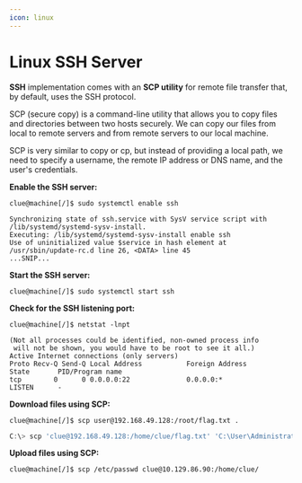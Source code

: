 ```yaml
---
icon: linux
---
```


# Linux SSH Server

**SSH** implementation comes with an **SCP utility** for remote file transfer that, by default, uses the SSH protocol.

SCP (secure copy) is a command-line utility that allows you to copy files and directories between two hosts securely. We can copy our files from local to remote servers and from remote servers to our local machine.

SCP is very similar to copy or cp, but instead of providing a local path, we need to specify a username, the remote IP address or DNS name, and the user's credentials.

**Enable the SSH server:**

```shell
clue@machine[/]$ sudo systemctl enable ssh

Synchronizing state of ssh.service with SysV service script with /lib/systemd/systemd-sysv-install.
Executing: /lib/systemd/systemd-sysv-install enable ssh
Use of uninitialized value $service in hash element at /usr/sbin/update-rc.d line 26, <DATA> line 45
...SNIP...
```

**Start the SSH server:**

```shell
clue@machine[/]$ sudo systemctl start ssh
```

**Check for the SSH listening port:**

```shell
clue@machine[/]$ netstat -lnpt

(Not all processes could be identified, non-owned process info
 will not be shown, you would have to be root to see it all.)
Active Internet connections (only servers)
Proto Recv-Q Send-Q Local Address           Foreign Address         State       PID/Program name    
tcp        0      0 0.0.0.0:22              0.0.0.0:*               LISTEN      - 
```

**Download files using SCP:**

```shell
clue@machine[/]$ scp user@192.168.49.128:/root/flag.txt . 
```

```powershell
C:\> scp 'clue@192.168.49.128:/home/clue/flag.txt' 'C:\User\Administrator'
```

**Upload files using SCP:**

```shell
clue@machine[/]$ scp /etc/passwd clue@10.129.86.90:/home/clue/
```
